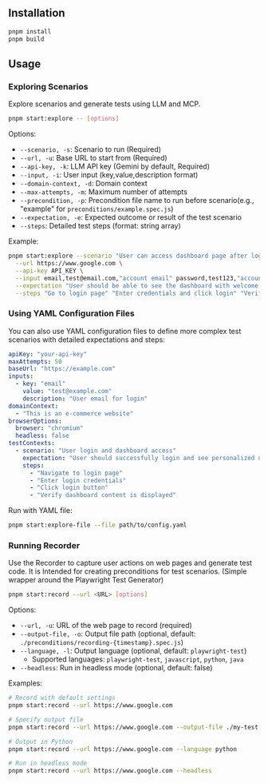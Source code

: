 ## Installation

```bash
pnpm install
pnpm build
```

## Usage

### Exploring Scenarios

Explore scenarios and generate tests using LLM and MCP.

```bash
pnpm start:explore -- [options]
```

Options:
- `--scenario, -s`: Scenario to run (Required)
- `--url, -u`: Base URL to start from (Required)
- `--api-key, -k`: LLM API key (Gemini by default, Required)
- `--input, -i`: User input (key,value,description format)
- `--domain-context, -d`: Domain context
- `--max-attempts, -m`: Maximum number of attempts
- `--precondition, -p`: Precondition file name to run before scenario(e.g., "example" for `preconditions/example.spec.js`)
- `--expectation, -e`: Expected outcome or result of the test scenario
- `--steps`: Detailed test steps (format: string array)

Example:
```bash
pnpm start:explore --scenario "User can access dashboard page after login" \
  --url https://www.google.com \
  --api-key API_KEY \
  --input email,test@email.com,"account email" password,test123,"account password" \
  --expectation "User should be able to see the dashboard with welcome message" \
  --steps "Go to login page" "Enter credentials and click login" "Verify dashboard is displayed"
```

### Using YAML Configuration Files

You can also use YAML configuration files to define more complex test scenarios with detailed expectations and steps:

```yaml
apiKey: "your-api-key"
maxAttempts: 50
baseUrl: "https://example.com"
inputs:
  - key: "email"
    value: "test@example.com"
    description: "User email for login"
domainContext:
  - "This is an e-commerce website"
browserOptions:
  browser: "chromium"
  headless: false
testContexts:
  - scenario: "User login and dashboard access"
    expectation: "User should successfully login and see personalized dashboard"
    steps:
      - "Navigate to login page"
      - "Enter login credentials"
      - "Click login button"
      - "Verify dashboard content is displayed"
```

Run with YAML file:
```bash
pnpm start:explore-file --file path/to/config.yaml
```

### Running Recorder

Use the Recorder to capture user actions on web pages and generate test code.
It is Intended for creating preconditions for test scenarios.
(Simple wrapper around the Playwright Test Generator)

```bash
pnpm start:record --url <URL> [options]
```

Options:
- `--url, -u`: URL of the web page to record (required)
- `--output-file, -o`: Output file path (optional, default: `./preconditions/recording-{timestamp}.spec.js`)
- `--language, -l`: Output language (optional, default: `playwright-test`)
    - Supported languages: `playwright-test`, `javascript`, `python`, `java`
- `--headless`: Run in headless mode (optional, default: false)

Examples:
```bash
# Record with default settings
pnpm start:record --url https://www.google.com

# Specify output file
pnpm start:record --url https://www.google.com --output-file ./my-test.spec.js

# Output in Python
pnpm start:record --url https://www.google.com --language python

# Run in headless mode
pnpm start:record --url https://www.google.com --headless
```